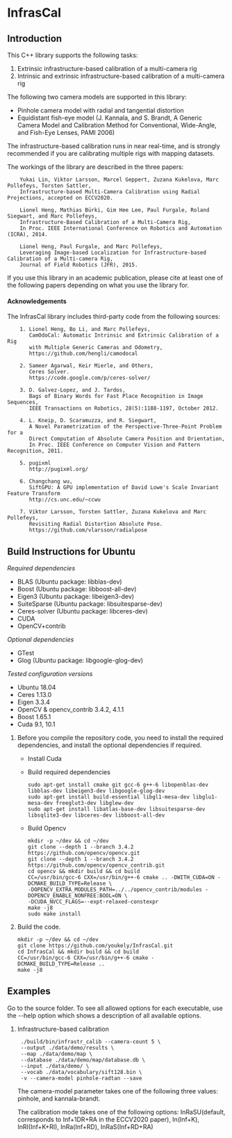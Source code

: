 InfrasCal
=========

Introduction
------------

This C++ library supports the following tasks:

1. Extrinsic infrastructure-based calibration of a multi-camera rig
2. Intrinsic and extrinsic infrastructure-based calibration of a multi-camera rig

The following two camera models are supported in this library:
* Pinhole camera model with radial and tangential distortion
* Equidistant fish-eye model (J. Kannala, and S. Brandt, A Generic Camera Model and Calibration Method for Conventional, Wide-Angle, and Fish-Eye Lenses, PAMI 2006)

The infrastructure-based calibration runs in near real-time, and is strongly recommended if you are calibrating multiple rigs with mapping datasets.

The workings of the library are described in the three papers:

        Yukai Lin, Viktor Larsson, Marcel Geppert, Zuzana Kukelova, Marc Pollefeys, Torsten Sattler,
        Infrastructure-based Multi-Camera Calibration using Radial Projections, accepted on ECCV2020.
    
        Lionel Heng, Mathias Bürki, Gim Hee Lee, Paul Furgale, Roland Siegwart, and Marc Pollefeys,
        Infrastructure-Based Calibration of a Multi-Camera Rig,
        In Proc. IEEE International Conference on Robotics and Automation (ICRA), 2014.
        
        Lionel Heng, Paul Furgale, and Marc Pollefeys,
        Leveraging Image-based Localization for Infrastructure-based Calibration of a Multi-camera Rig,
        Journal of Field Robotics (JFR), 2015.

If you use this library in an academic publication, please cite at least one of the following papers depending on what you use the library for.

#### Acknowledgements ####

The InfrasCal library includes third-party code from the following sources:

        1. Lionel Heng, Bo Li, and Marc Pollefeys,
           CamOdoCal: Automatic Intrinsic and Extrinsic Calibration of a Rig
           with Multiple Generic Cameras and Odometry,
           https://github.com/hengli/camodocal
    
        2. Sameer Agarwal, Keir Mierle, and Others,
           Ceres Solver.
           https://code.google.com/p/ceres-solver/
        
        3. D. Galvez-Lopez, and J. Tardos,
           Bags of Binary Words for Fast Place Recognition in Image Sequences,
           IEEE Transactions on Robotics, 28(5):1188-1197, October 2012.
    
        4. L. Kneip, D. Scaramuzza, and R. Siegwart,
           A Novel Parametrization of the Perspective-Three-Point Problem for a
           Direct Computation of Absolute Camera Position and Orientation,
           In Proc. IEEE Conference on Computer Vision and Pattern Recognition, 2011.
    
        5. pugixml
           http://pugixml.org/

        6. Changchang wu,
           SiftGPU: A GPU implementation of David Lowe's Scale Invariant Feature Transform
           http://cs.unc.edu/~ccwu
           
        7. Viktor Larsson, Torsten Sattler, Zuzana Kukelova and Marc Pollefeys,
           Revisiting Radial Distortion Absolute Pose.
           https://github.com/vlarsson/radialpose

Build Instructions for Ubuntu
-----------------------------

*Required dependencies*
* BLAS (Ubuntu package: libblas-dev)
* Boost (Ubuntu package: libboost-all-dev)
* Eigen3 (Ubuntu package: libeigen3-dev)
* SuiteSparse (Ubuntu package: libsuitesparse-dev)
* Ceres-solver (Ubuntu package: libceres-dev)
* CUDA
* OpenCV+contrib

*Optional dependencies*
* GTest
* Glog (Ubuntu package: libgoogle-glog-dev)

*Tested configuration versions*
* Ubuntu 18.04
* Ceres 1.13.0
* Eigen 3.3.4
* OpenCV & opencv_contrib 3.4.2, 4.1.1
* Boost 1.65.1
* Cuda 9.1, 10.1

1. Before you compile the repository code, you need to install the required
   dependencies, and install the optional dependencies if required.
    * Install Cuda
   
    * Build required dependencies
      ```
      sudo apt-get install cmake git gcc-6 g++-6 libopenblas-dev libblas-dev libeigen3-dev libgoogle-glog-dev 
      sudo apt-get install build-essential libgl1-mesa-dev libglu1-mesa-dev freeglut3-dev libglew-dev
      sudo apt-get install libatlas-base-dev libsuitesparse-dev libsqlite3-dev libceres-dev libboost-all-dev
      ```
    * Build Opencv
   
      ```
      mkdir -p ~/dev && cd ~/dev
      git clone --depth 1 --branch 3.4.2 https://github.com/opencv/opencv.git
      git clone --depth 1 --branch 3.4.2 https://github.com/opencv/opencv_contrib.git
      cd opencv && mkdir build && cd build
      CC=/usr/bin/gcc-6 CXX=/usr/bin/g++-6 cmake .. -DWITH_CUDA=ON -DCMAKE_BUILD_TYPE=Release \
      -DOPENCV_EXTRA_MODULES_PATH=../../opencv_contrib/modules -DOPENCV_ENABLE_NONFREE:BOOL=ON \
      -DCUDA_NVCC_FLAGS=--expt-relaxed-constexpr
      make -j8
      sudo make install
      ```
2. Build the code.
    
    ```
    mkdir -p ~/dev && cd ~/dev
    git clone https://github.com/youkely/InfrasCal.git 
    cd InfrasCal && mkdir build && cd build
    CC=/usr/bin/gcc-6 CXX=/usr/bin/g++-6 cmake -DCMAKE_BUILD_TYPE=Release ..
    make -j8
    ```
    
    

Examples
--------

Go to the source folder. To see all allowed options for each executable, use the --help option which shows a description of all available options.

1. Infrastructure-based calibration

        ./build/bin/infrastr_calib --camera-count 5 \
        --output ./data/demo/results \
        --map ./data/demo/map \
        --database ./data/demo/map/database.db \
        --input ./data/demo/ \
        --vocab ./data/vocabulary/sift128.bin \
        -v --camera-model pinhole-radtan --save

   The camera-model parameter takes one of the following three values: pinhole, and kannala-brandt.
   
   The calibration mode takes one of the following options: InRaSU(default, corresponds to Inf+1DR+RA in the ECCV2020 paper), In(Inf+K), InRI(Inf+K+RI), InRa(Inf+RD), InRaS(Inf+RD+RA)